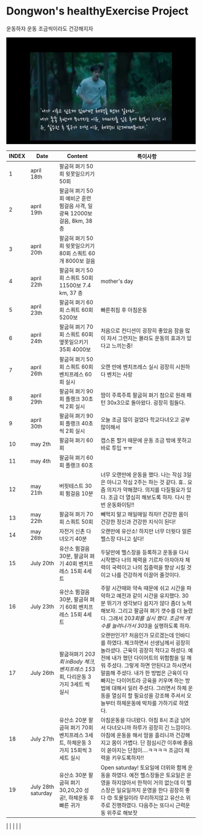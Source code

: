 # Dongwon's healthyExercise Project

운동하자 운동 조금씩이라도 건강해지자

![misaeng](Misaeng.jpg)

| INDEX | Date               | Content                                               | 특이사항                                                                                                                                                                                                                                    |
| ----- | ------------------ | ----------------------------------------------------- | --------------------------------------------------------------------------------------------------------------------------------------------------------------------------------------------------------------------------------------- |
| 1     | april 18th         | 팔굽혀 펴기 50회 윗못일으키기 50회                                 |                                                                                                                                                                                                                                         |
| 2     | april 19th         | 팔굽혀 펴기 50회 예비군 훈련 뜀걸음 사격, 일광욕 12000보 걸음, 8km, 38층     |                                                                                                                                                                                                                                         |
| 3     | april 20th         | 팔굽혀 펴기 50회 윗못일으키기 80회 스쿼트 60개 8000보 걸음                |                                                                                                                                                                                                                                         |
| 4     | april 22th         | 팔굽혀 펴기 50회 스쿼트 50회 11500보 7.4 km, 37 층                | mother's day                                                                                                                                                                                                                            |
| 5     | april 23th         | 팔굽혀 펴기 60회 스쿼트 60회 5200보                              | 빠른취침 후 아침운동                                                                                                                                                                                                                             |
| 6     | april 24th         | 팔굽혀 펴기 70회 스쿼트 60회 옆못일으키기 35회 4000보                   | 처음으로 컨디션이 굉장히 좋았음 잠을 많이 자서 그런지는 몰라도 운동의 효과가 있다고 느끼는중!                                                                                                                                                                                   |
| 7     | april 26th         | 팔굽혀 펴기 50회 스쿼트 60회 벤치프레스 60회 실시                       | 오랜 만에 벤치프레스 실시 굉장히 시원하다 벤치는 사랑                                                                                                                                                                                                          |
| 8     | april 29th         | 팔굽혀 펴기 90회 플랭크 30초씩 2회 실시                             | 땀이 주륵주륵 팔굽혀 펴기 첨으로 원래 패턴 30x3으로 돌아왔다. 굉장히 힘들다.                                                                                                                                                                                          |
| 9     | april 30th         | 팔굽혀 펴기 90회 플랭크 40초씩 2회 실시                             | 오늘 조금 많이 걸었다 학교다녀오고 공부 많이해서                                                                                                                                                                                                             |
| 10    | may 2th            | 팔굽혀 펴기 60회                                            | 캡스톤 할거 때문에 운동 조금 밖에 못하고 바로 투입 ㅠㅠ                                                                                                                                                                                                      |
| 11    | may 4th            | 팔굽혀 펴기 60회 플랭크 60초                                    |                                                                                                                                                                                                                                         |
| 12    | may 21th           | 버핏테스트 30회 뜀걸음 10분                                     | 너무 오랜만에 운동을 했다. 나는 작심 3일은 아니고 작심 2주는 하는 것 같다. 휴.. 요즘 의지가 약해졌다. 의지를 다질필요가 있다. 조금 더 열심히 해보도록 하자. 다시 한번 운동화이팅!!                                                                                                                            |
| 13    | may 22th           | 팔굽혀 펴기 70회 스쿼트 50회                                    | 빼먹지 말고 매일매일 하자!! 건강한 몸이 건강한 정신과 건강한 지식이 된다!                                                                                                                                                                                             |
| 14    | may 26th           | 자전거 신촌 다녀오기 40분                                       | 오랜만에 유산소! 하지만 너무 더웟다 얼른 헬스장 다니고 싶다!                                                                                                                                                                                                     |
| 15    | July 20th          | 유산소 뜀걸음 30분, 팔굽혀 펴기 40회 벤치프레스 15회 4세트                 | 두달만에 헬스장을 등록하고 운동을 다시 시작했다 나의 체력을 기르자 아자아자 체력이 국력이고 나의 집중력을 향상 시킬 것이고 나를 건강하게 이끌어 줄것이다.                                                                                                                                                 |
| 16    | July 23th          | 유산소 뜀걸음 30분, 팔굽혀 펴기 60회 벤치프레스 15회 4세트                 | 주말 시간때와 약속 때문에 쉬고 시간을 파악하고 예전과 같이 시간을 유지했다. 30분 뛰기가 생각보다 쉽지가 않다 좀더 노력해보자. 그리고 팔굽혀 펴기 갯수를 더 늘렸다. 그래서 20*3회를 실시 했다. 조금씩 개수를 늘려나가서 30*3을 실행하도록 하자.                                                                                         |
| 17    | July 26th          | 팔굽혀펴기 20*3회 inBody 체크, 벤치프레스 15*3회, 다리운동 3가지 3세트 씩 실시 | 오랜만인가? 처음인가 모르겠는데 인바디를 하였다. 체크하면서 선생님께서 굉장히 놀라셨다. 근육이 굉장히 적다고 하셨다. 예전에 내가 했던 다이어트의 위험함을 일 깨워 주셨다. 그렇게 하면 안된다고 하시면서 말씀해 주셨다. 내가 한 방법은 근육이 다 빠지는 다이어트라 긍육을 키우며 하는 방법에 대해서 일러 주셨다. 그러면서 하체 운동을 열심히 할 필요성을 강조해 주셔서 오늘부터 하체운동에 박차를 가하기로 하였다. |
| 18    | July 27th          | 유산소 20분 팔굽혀 펴기 70회 벤치프레스 3세트, 하체운동 3가지 15회씩 3세트 실시    | 아침운동을 다녀왔다. 아침 8시 조금 넘어서 다녀오니까 하루가 굉장히 긴 느낌이다. 아침에 운동을 해서 땀을 흘리니까 건강해지고 몸이 가볍다. 단 점심시간 이후에 졸음이 쏟아지는 단점이....ㅋㅋㅋㅋ 조금더 체력을 키우도록하자!!                                                                                                    |
| 19    | July 28th saturday | 유산소 30분 팔굽혀 펴기 30,20,20 성공!, 하체운동 후 빠른 귀가             | Open saturday! 토요일에 더위와 함께 운동을 하였다. 예전 헬스장들은 토요일은 운영을 하지않아서 한적이 거의 없는데 이 헬스장은 일요일까지 운영을 한다 굉장히 좋다 &#128525; 토욜일이라 무리하지않고 유산소 위주로 진행하였다. 다음주는 또다시 근력운동 위주로 해보잣                                                                           |

|       |                    |                                                       |                                                                                                                                                                                                                                         |